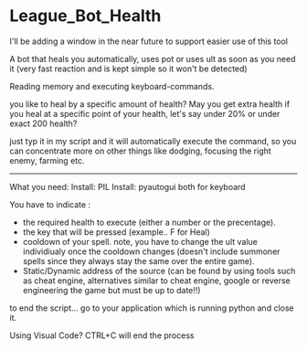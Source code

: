 # League_Bot_Health

I'll be adding a window in the near future to support easier use of this tool

A bot that heals you automatically, uses pot or uses ult as soon as you need it (very fast reaction and is kept simple so it won't be detected)

Reading memory and executing keyboard-commands.

you like to heal by a specific amount of health?
May you get extra health if you heal at a specific point of your health, let's say under 20% or under exact 200 health?

just typ it in my script and it will automatically execute the command, so you can concentrate more on other things like dodging, focusing the right enemy, farming etc.


-----------------------------------------------------------------------------------------------------------------------------------------------------------------------
What you need:
Install: PIL
Install: pyautogui
both for keyboard


You have to indicate :
- the required health to execute (either a number or the precentage).
- the key that will be pressed (example.. F for Heal)
- cooldown of your spell. note, you have to change the ult value individiualy once the cooldown changes (doesn't include summoner spells since they always stay the same over the entire game).
- Static/Dynamic address of the source (can be found by using tools such as cheat engine, alternatives similar to cheat engine, google or reverse engineering the game but must be up to date!!) 




to end the script... go to your application which is running python and close it.

Using Visual Code?
CTRL+C will end the process
